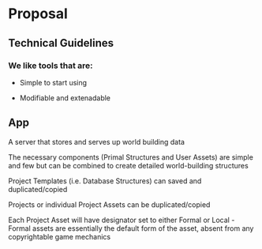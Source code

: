 # Proposal

## Technical Guidelines

### We like tools that are:

- Simple to start using

- Modifiable and extenadable

## App

A server that stores and serves up world building data

The necessary components (Primal Structures and User Assets) are simple and few but can be combined to create detailed world-building structures

Project Templates (i.e. Database Structures) can  saved and duplicated/copied

Projects or individual Project Assets can be duplicated/copied

Each Project Asset will have designator set to either Formal or Local
    - Formal assets are essentially the default form of the asset, absent from any copyrightable game mechanics

<!-- Formal assets are essentially the default form of the asset -->
<!-- Formal will have pointers to their formal dependencies (for licensing reasons) -->
<!-- Formal assets must not contain game mechanics that are not in the Public Domain (or at least strongly Open Source - to be considered) -->
<!-- Necessary Components are marked in the Database Structure with an asterisk -->
<!-- Primal Structures are Necessary Components that are not User Assets -->